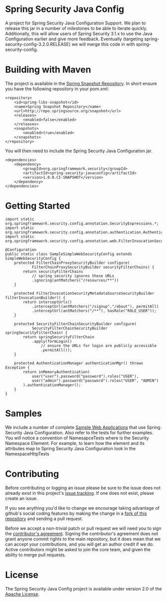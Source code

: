 Spring Security Java Config
======================

A project for Spring Security Java Configuration Support. We plan to release this jar in a number of milestones
to be able to iterate quickly. Additionally, this will allow users of Spring Security 3.1.x to use the
Java Configuration earlier and give more feedback. Eventually (targeting spring-security-config-3.2.0.RELEASE)
we will merge this code in with spring-security-config.

Building with Maven
==============

The project is available in the [Spring Snapshot Repository](https://github.com/SpringSource/spring-framework/wiki/SpringSource-repository-FAQ).
In short ensure you have the following repository in your pom.xml:

    <repository>
        <id>spring-libs-snapshot</id>
        <name>Spring Snapshot Repository</name>
        <url>http://repo.springsource.org/snapshot</url>
        <releases>
            <enabled>false</enabled>
        </releases>
        <snapshots>
            <enabled>true</enabled>
        </snapshots>
    </repository>

You will then need to include the Spring Security Java Configuration jar.

    <dependencies>
        <dependency>
            <groupId>org.springframework.security</groupId>
            <artifactId>spring-security-javaconfig</artifactId>
            <version>1.0.0.CI-SNAPSHOT</version>
        </dependency>
    </dependencies>


Getting Started
======================

    import static org.springframework.security.config.annotation.SecurityExpressions.*;
    import static org.springframework.security.config.annotation.authentication.AuthenticationSecurityBuilders.*;
    import static org.springframework.security.config.annotation.web.FilterInvocationSecurityMetadataSourceSecurityBuilder.*;

    @Configuration
    public static class SampleSimpleWebSecurityConfig extends SimpleWebSecurityConfig {
        protected FilterChainProxySecurityBuilder configure(
                FilterChainProxySecurityBuilder securityFilterChains) {
            return securityFilterChains
                // spring security ignores these URLs
                .ignoring(antMatchers("/resources/**"))
        }

        protected FilterInvocationSecurityMetadataSourceSecurityBuilder filterInvocationBuilder() {
            return interceptUrls()
                .interceptUrl(antMatchers("/signup","/about"), permitAll)
                .interceptUrl(antMatchers("/**"), hasRole("ROLE_USER"));
        }

        protected SecurityFilterChainSecurityBuilder configure(
                SecurityFilterChainSecurityBuilder springSecurityFilterChain) {
            return springSecurityFilterChain
                .apply(formLogin()
                    // ensure the URLs for login are publicly accessible
                    .permitAll());
        }

        protected AuthenticationManager authenticationMgr() throws Exception {
            return inMemoryAuthentication(
                user("user").password("password").roles("USER"),
                user("admin").password("password").roles("USER", "ADMIN")
            ).authenticationManager();
        }
    }

Samples
===============================

We include a number of complete [Sample Web Applications](./samples/) that use Spring Security Java Configuration. Also refer to the tests
for further examples. You will notice a convention of Namesapce<Security Element>Tests where <Security Element> is the Security Namespace
Ellement. For example, to learn how the <http> element and its attributes map to Spring Security Java Configuration look in the NamespaceHttpTests

Contributing
==============
Before contributing or logging an issue please be sure to the issue does not already exist in this project's [issue tracking](https://github.com/SpringSource/spring-security-javaconfig/issues). If one does not exist, please create an issue.

If you see anything you'd like to change we encourage taking advantage of github's social coding features by making the change in a [fork of this repository](http://help.github.com/forking/) and sending a pull request.

Before we accept a non-trivial patch or pull request we will need you to sign the [contributor's agreement](https://support.springsource.com/spring_committer_signup). Signing the contributor's agreement does not grant anyone commit rights to the main repository, but it does mean that we can accept your contributions, and you will get an author credit if we do. Active contributors might be asked to join the core team, and given the ability to merge pull requests.

License
==============
The Spring Security Java Config project is available under version 2.0 of the [Apache License](http://www.apache.org/licenses/LICENSE-2.0).